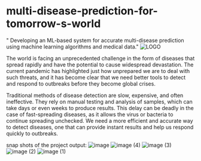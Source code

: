

# multi-disease-prediction-for-tomorrow-s-world
" Developing an ML-based system for accurate multi-disease prediction using machine learning algorithms and medical data."
![LOGO](https://github.com/keerthanarao02/multi-disease-prediction-for-tomorrow-s-world/assets/102549038/55cb15d2-7174-4133-b4e3-fda485196496)

The world is facing an unprecedented challenge in the form of diseases that spread rapidly and have the potential to cause widespread devastation. The current pandemic has highlighted just how unprepared we are to deal with such threats, and it has become clear that we need better tools to detect and respond to outbreaks before they become global crises.

Traditional methods of disease detection are slow, expensive, and often ineffective. They rely on manual testing and analysis of samples, which can take days or even weeks to produce results. This delay can be deadly in the case of fast-spreading diseases, as it allows the virus or bacteria to continue spreading unchecked. We need a more efficient and accurate way to detect diseases, one that can provide instant results and help us respond quickly to outbreaks.



snap shots of the project output:
![image](https://github.com/keerthanarao02/multi-disease-prediction-for-tomorrow-s-world/assets/102549038/fbb54111-23f3-4fc2-badf-a540485ca8cc)
![image (4)](https://github.com/keerthanarao02/multi-disease-prediction-for-tomorrow-s-world/assets/102549038/c44d425c-8af4-4261-b6b2-8f207b1e8406)
![image (3)](https://github.com/keerthanarao02/multi-disease-prediction-for-tomorrow-s-world/assets/102549038/09ae6028-f222-4be5-8f87-f33ecc88822a)
![image (2)](https://github.com/keerthanarao02/multi-disease-prediction-for-tomorrow-s-world/assets/102549038/5359db2e-7fc7-4855-8591-af9bd71e1feb)
![image (1)](https://github.com/keerthanarao02/multi-disease-prediction-for-tomorrow-s-world/assets/102549038/e796f545-b9f0-4e06-bbf5-62979225ca74)




